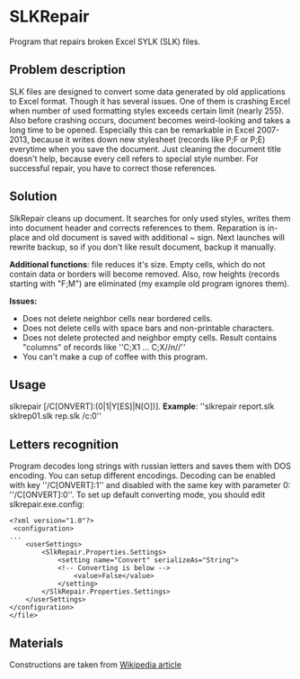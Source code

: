 SLKRepair
=========

Program that repairs broken Excel SYLK (SLK) files.

Problem description
-------------------
SLK files are designed to convert some data generated by old applications to Excel format. Though it has several issues. One of them is crashing Excel when number of used formatting styles exceeds certain limit (nearly 255). Also before crashing occurs, document becomes weird-looking and takes a long time to be opened. Especially this can be remarkable in Excel 2007-2013, because it writes down new stylesheet (records like P;F or P;E) everytime when you save the document. Just cleaning the document title doesn't help, because every cell refers to special style number. For successful repair, you have to correct those references.

Solution
--------
SlkRepair cleans up document. It searches for only used styles, writes them into document header and corrects references to them. Reparation is in-place and old document is saved with additional ~ sign. Next launches will rewrite backup, so if you don't like result document, backup it manually.

**Additional functions**: file reduces it's size. Empty cells, which do not contain data or borders will become removed. Also, row heights (records starting with "F;M") are eliminated (my example old program ignores them).

**Issues:**
  * Does not delete neighbor cells near bordered cells.
  * Does not delete cells with space bars and non-printable characters.
  * Does not delete protected and neighbor empty cells. Result contains "columns" of records like ''C;X1 ... C;X//n//''
  * You can't make a cup of coffee with this program.

Usage
-----
  slkrepair <files> [/C[ONVERT]:(0|1|Y[ES]|N[O])].
**Example**: ''slkrepair report.slk sklrep01.slk rep.slk /c:0''

Letters recognition
-------------------

Program decodes long strings with russian letters and saves them with DOS encoding. You can setup different encodings. Decoding can be enabled with key ''/C[ONVERT]:1'' and disabled with the same key with parameter 0: ''/C[ONVERT]:0''. To set up default converting mode, you should edit slkrepair.exe.config:

    <?xml version="1.0"?>
     <configuration>
    ...
        <userSettings>
            <SlkRepair.Properties.Settings>
                <setting name="Convert" serializeAs="String">
	            <!-- Converting is below -->
                    <value>False</value>
                </setting>
            </SlkRepair.Properties.Settings>
        </userSettings>
    </configuration>
    </file>

Materials
---------
Constructions are taken from <a href=en.wikipedia.org/wiki/SYLK>Wikipedia article</a>
